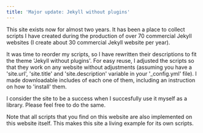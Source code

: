 ```yaml
---
title: 'Major update: Jekyll without plugins'
---
```


This site exists now for almost two years. It has been a place to collect scripts I have created during the production of over 70 commercial Jekyll websites (I create about 30 commercial Jekyll website per year). 

It was time to reorder my scripts, so I have rewritten their descriptions to fit the theme 'Jekyll without plugins'. For easy reuse, I adjusted the scripts so that they work on any website without adjustments (assuming you have a 'site.url', 'site.title' and 'site.description' variable in your '_config.yml' file). I made downloadable includes of each one of them, including an instruction on how to 'install' them. 

I consider the site to be a success when I succesfully use it myself as a library. Please feel free to do the same. 

Note that all scripts that you find on this website are also implemented on this website itself. This makes this site a living example for its own scripts.